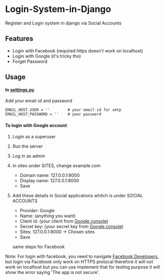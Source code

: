# Login-System-in-Django
Register and Login system in django via Social Accounts


## Features

* Login with Facebook (required https doesn't work on localhost)
* Login with Google (it's tricky tho)
* Forget Password

## Usage

#### In [settings.py](loginsystem/settings.py)


Add your email-id and password
```
EMAIL_HOST_USER = ''        # your email-id for smtp
EMAIL_HOST_PASSWORD = ''    # your password
```

#### To login with Google account

1. Login as a superuser

2. Run the server

3. Log in as admin

4. In sites under SITES, change example.com
    -   Domain name:    127.0.0.1:8000
    -   Display name:   127.0.0.1:8000
    -   Save

5. Add these details in Social applications whitch is under SOCIAL ACCOUNTS
    -   Provider:   Google
    -   Name:       (anything you want)
    -   Client id:  (your client from [Google console](https://console.cloud.google.com))
    -   Secret key: (your secret key from [Google console](https://console.cloud.google.com))
    -   Sites: 127.0.0.1:8000 -> Chosen sites
    -   Save

    same steps for Facebook

Note: For login with facebook, you need to navigate [Facebook Developers](https://developers.facebook.com/), but login via Facebook only work on HTTPS protocal therefore it will not work on localhost but you can use implement that for testing purpose it will show the error saying 'The app is not secure'.